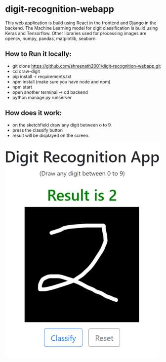 # digit-recognition-webapp
This web application is build using React in the frontend and Django in the backend. The Machine Learning model for digit classification is build using Keras and Tensorflow. Other libraries used for processing images are opencv, numpy, pandas, matplotlib, seaborn.

## How to Run it locally:
- git clone https://github.com/shreenath2001/digit-recognition-webapp.git
- cd draw-digit
- pip install -r requirements.txt
- npm install (make sure you have node and npm)
- npm start
- open another terminal -> cd backend
- python manage.py runserver

## How does it work:
- on the sketchfield draw any digit between o to 9.
- press the classify button
- result will be displayed on the screen.

![Project Image](https://github.com/shreenath2001/digit-recognition-webapp/blob/main/backend/media/images/digit_recognizer.png)
